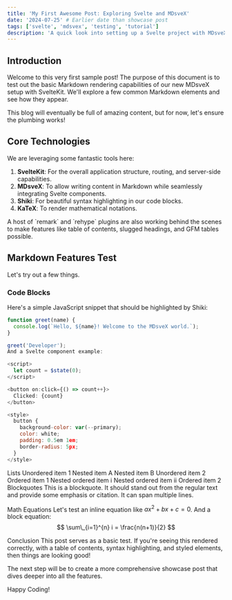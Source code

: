```yaml
---
title: 'My First Awesome Post: Exploring Svelte and MDsveX'
date: '2024-07-25' # Earlier date than showcase post
tags: ['svelte', 'mdsvex', 'testing', 'tutorial']
description: 'A quick look into setting up a Svelte project with MDsveX and some initial thoughts.'
---
```


<script>
  // This script block is optional in MDsveX files but can be used
  // to import components or run Svelte logic specific to this post.
  import Callout from '$lib/components/blog/Callout.svelte';
</script>

## Introduction

Welcome to this very first sample post! The purpose of this document is to test out the basic Markdown rendering capabilities of our new MDsveX setup with SvelteKit. We'll explore a few common Markdown elements and see how they appear.

This blog will eventually be full of amazing content, but for now, let's ensure the plumbing works!

## Core Technologies

We are leveraging some fantastic tools here:

1.  **SvelteKit**: For the overall application structure, routing, and server-side capabilities.
2.  **MDsveX**: To allow writing content in Markdown while seamlessly integrating Svelte components.
3.  **Shiki**: For beautiful syntax highlighting in our code blocks.
4.  **KaTeX**: To render mathematical notations.

<Callout type="info" title="Plugin Power!">
  A host of `remark` and `rehype` plugins are also working behind the scenes to make features like table of contents, slugged headings, and GFM tables possible.
</Callout>

## Markdown Features Test

Let's try out a few things.

### Code Blocks

Here's a simple JavaScript snippet that should be highlighted by Shiki:

```javascript title="Example: console.log"
function greet(name) {
  console.log(`Hello, ${name}! Welcome to the MDsveX world.`);
}

greet('Developer');
And a Svelte component example:

<script>
  let count = $state(0);
</script>

<button on:click={() => count++}>
  Clicked: {count}
</button>

<style>
  button {
    background-color: var(--primary);
    color: white;
    padding: 0.5em 1em;
    border-radius: 5px;
  }
</style>
```

Lists
Unordered item 1
Nested item A
Nested item B
Unordered item 2
Ordered item 1
Nested ordered item i
Nested ordered item ii
Ordered item 2
Blockquotes
This is a blockquote. It should stand out from the regular text and provide some emphasis or citation. It can span multiple lines.

Math Equations
Let's test an inline equation like $ax^2 + bx + c = 0$. And a block equation: $$ \sum\_{i=1}^{n} i = \frac{n(n+1)}{2} $$

Conclusion
This post serves as a basic test. If you're seeing this rendered correctly, with a table of contents, syntax highlighting, and styled elements, then things are looking good!

The next step will be to create a more comprehensive showcase post that dives deeper into all the features.

Happy Coding!

